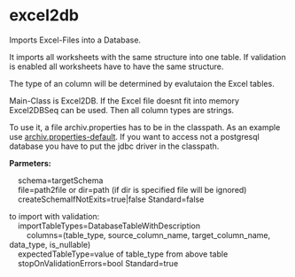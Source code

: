 # excel2db

Imports Excel-Files into a Database.

It imports all worksheets with the same structure into one table. If validation is enabled all worksheets have to have the same structure.

The type of an column will be determined by evalutaion the Excel tables.

Main-Class is Excel2DB. If the Excel file doesnt fit into memory Excel2DBSeq can be used. Then all column types are strings.

To use it, a file archiv.properties has to be in the classpath. As an example use [ archiv.properties-default](https://raw.githubusercontent.com/rtrier/excel2db/master/archiv.properties-default). 
If you want to access not a postgresql database you have to put the jdbc driver in the classpath.

__Parmeters:__

&nbsp;&nbsp;&nbsp;&nbsp;schema=targetSchema<br>
&nbsp;&nbsp;&nbsp;&nbsp;file=path2file or dir=path (if dir is specified file will be ignored)<br>
&nbsp;&nbsp;&nbsp;&nbsp;createSchemaIfNotExits=true|false Standard=false<br>

to import with validation:<br>
&nbsp;&nbsp;&nbsp;&nbsp;importTableTypes=DatabaseTableWithDescription<br>
&nbsp;&nbsp;&nbsp;&nbsp;&nbsp;&nbsp;&nbsp;&nbsp;columns=(table_type, source_column_name, target_column_name, data_type, is_nullable)
<br>&nbsp;&nbsp;&nbsp;&nbsp;expectedTableType=value of table_type from above table
<br>&nbsp;&nbsp;&nbsp;&nbsp;stopOnValidationErrors=bool Standard=true
